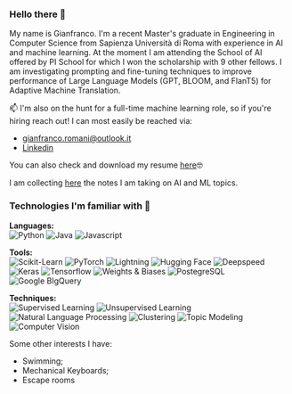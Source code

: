 ### Hello there 👋

My name is Gianfranco. I'm a recent Master's graduate in Engineering in Computer Science from Sapienza Università di Roma with experience in AI and machine learning. At the moment I am attending the School of AI offered by PI School for which I won the scholarship with 9 other fellows. I am investigating prompting and fine-tuning techniques to improve performance of Large Language Models (GPT, BLOOM,  and FlanT5) for Adaptive Machine Translation.

📫 I'm also on the hunt for a full-time machine learning role, so if you're hiring reach out! I can most easily be reached via:

 - gianfranco.romani@outlook.it
 - [Linkedin](https://www.linkedin.com/in/gian-romani/)

You can also check and download my resume [here](resume_gianfranco_romani.pdf)🤓

I am collecting [here](https://main--gianfree-notes.netlify.app/) the notes I am taking on AI and ML topics.

### Technologies I'm familiar with 🔬

**Languages:**  
![Python](https://img.shields.io/badge/Python-3776AB?style=for-the-badge&logo=python&logoColor=white) ![Java](https://img.shields.io/badge/Java-ED8B00?style=for-the-badge&logo=java&logoColor=white) ![Javascript](https://img.shields.io/badge/JavaScript-F7DF1E?style=for-the-badge&logo=javascript&logoColor=black) 

**Tools:**  
![Scikit-Learn](https://img.shields.io/badge/Scikit--Learn-F7931E?style=for-the-badge&logo=scikit-learn&logoColor=white) ![PyTorch](https://img.shields.io/badge/PyTorch-EE4C2C?style=for-the-badge&logo=pytorch&logoColor=white) ![Lightning](https://img.shields.io/badge/Lightning-792DE4?style=for-the-badge&logo=pytorch-lightning&logoColor=white) ![Hugging Face](https://img.shields.io/badge/Hugging%20Face-FFBA00?style=for-the-badge&logo=hf&logoColor=white) ![Deepspeed](https://img.shields.io/badge/deepspeed-395KEL?style=for-the-badge&logo=deepspeed&logoColor=white) ![Keras](https://img.shields.io/badge/Keras-D00000?style=for-the-badge&logo=keras&logoColor=white) ![Tensorflow](https://img.shields.io/badge/Tensorflow-FF6F00?style=for-the-badge&logo=tensorflow&logoColor=white) ![Weights & Biases](https://img.shields.io/badge/Weights_&_Biases-FFBE00?style=for-the-badge&logo=WeightsAndBiases&logoColor=white) ![PostegreSQL](https://img.shields.io/badge/PostgreSQL-316192?style=for-the-badge&logo=postgresql&logoColor=white)
![Google BIgQuery](https://img.shields.io/badge/Google%20BigQuery-005CED?style=for-the-badge&logo=bigquery&logoColor=white)

**Techniques:**  
![Supervised Learning](https://img.shields.io/badge/Supervised%20Learning-7400B8?style=for-the-badge&logoColor=white) ![Unsupervised Learning](https://img.shields.io/badge/Unsupervised%20Learning-6930C3?style=for-the-badge&logoColor=white) ![Natural Language Processing](https://img.shields.io/badge/Natural%20language%20processing-48BFE3?style=for-the-badge&logoColor=white) ![Clustering](https://img.shields.io/badge/Clustering-5390D9?style=for-the-badge&logoColor=white) ![Topic Modeling](https://img.shields.io/badge/Topic%20Modeling-5390D9?style=for-the-badge&logoColor=white) ![Computer Vision](https://img.shields.io/badge/Computer%20vision-4EA8DE?style=for-the-badge&logoColor=white)

Some other interests I have:
 - Swimming;
 - Mechanical Keyboards;
 - Escape rooms
